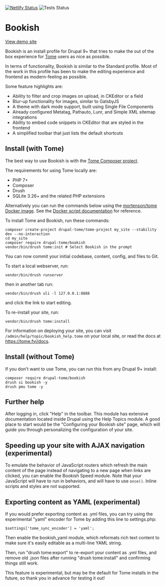 [![Netlify Status](https://api.netlify.com/api/v1/badges/c7036c2e-996a-4bac-9da4-c4bba607ab04/deploy-status)](https://app.netlify.com/sites/bookish-drupal/deploys)
![Tests Status](https://github.com/drupal-tome/bookish/actions/workflows/test.yml/badge.svg)

# Bookish

[View demo site]

Bookish is an install profile for Drupal 9+ that tries to make the out of the
box experience for [Tome] users as nice as possible.

In terms of functionality, Bookish is similar to the Standard profile. Most of
the work in this profile has been to make the editing experience and frontend
as modern-feeling as possible.

Some feature highlights are:

* Ability to filter and crop images on upload, in CKEditor or a field
* Blur-up functionality for images, similar to GatsbyJS
* A theme with dark mode support, built using Single File Components
* Already configured Metatag, Pathauto, Lunr, and Simple XML sitemap integrations
* Ability to embed code snippets in CKEditor that are styled in the frontend
* A simplified toolbar that just lists the default shortcuts

## Install (with Tome)

The best way to use Bookish is with the [Tome Composer project].

The requirements for using Tome locally are:

* PHP 7+
* Composer
* Drush
* SQLite 3.26+ and the related PHP extensions

Alternatively you can run the commands below using the [mortenson/tome Docker
image]. See the [Docker script documentation] for reference.

To install Tome and Bookish, run these commands:

```
composer create-project drupal-tome/tome-project my_site --stability dev --no-interaction
cd my_site
composer require drupal-tome/bookish
vendor/bin/drush tome:init # Select Bookish in the prompt
```

You can now commit your initial codebase, content, config, and files to Git.

To start a local webserver, run:

```
vendor/bin/drush runserver
```

then in another tab run:

```
vendor/bin/drush uli -l 127.0.0.1:8888
```

and click the link to start editing.

To re-install your site, run:

```
vendor/bin/drush tome:install
```

For information on deploying your site, you can visit
`/admin/help/topic/bookish_help.tome` on your local site, or read the docs at
https://tome.fyi/docs.

## Install (without Tome)

If you don't want to use Tome, you can run this from any Drupal 9+ install:

```
composer require drupal-tome/bookish
drush si bookish -y
drush pmu tome -y
```

## Further help

After logging in, click "Help" in the toolbar. This module has extensive
documentation located inside Drupal using the Help Topics module. A good place
to start would be the "Configuring your Bookish site" page, which will guide
you through personalizing the configuration of your site.

## Speeding up your site with AJAX navigation (experimental)

To emulate the behavior of JavaScript routers which refresh the main content of
the page instead of navigating to a new page when links are clicked, you can
enable the Bookish Speed module. Note that your JavaScript will have to run in
behaviors, and will have to use `once()`. Inline scripts and styles are not
supported.

## Exporting content as YAML (experimental)

If you would prefer exporting content as .yml files, you can try using the
experimental "yaml" encoder for Tome by adding this line to settings.php:

```
$settings['tome_sync_encoder'] = 'yaml';
```

Then enable the bookish_yaml module, which reformats rich text content to
make sure it's easily editable as a multi-line YAML string.

Then, run "drush tome:export" to re-export your content as .yml files, and
remove old .json files after running "drush tome:install" and confirming things
still work.

This feature is experimental, but may be the default for Tome installs in the
future, so thank you in advance for testing it out!

[View demo site]: https://bookish-drupal.netlify.app/
[Tome]: https://drupal.org/project/tome
[Tome Composer project]: https://github.com/drupal-tome/tome-project
[mortenson/tome Docker image]: https://github.com/drupal-tome/tome-docker
[Docker script documentation]: https://github.com/drupal-tome/tome-project/#docker

